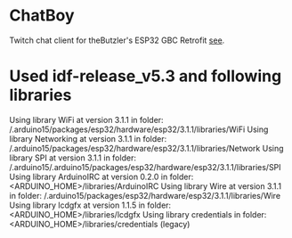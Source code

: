 # ChatBoy
Twitch chat client for theButzler's ESP32 GBC Retrofit [see](https://github.com/theBrutzler/ESP32_GBC_RETROFIT).

# Used idf-release_v5.3 and following libraries
Using library WiFi at version 3.1.1 in folder: <home>/.arduino15/packages/esp32/hardware/esp32/3.1.1/libraries/WiFi 
Using library Networking at version 3.1.1 in folder: <home>/.arduino15/packages/esp32/hardware/esp32/3.1.1/libraries/Network 
Using library SPI at version 3.1.1 in folder: <home>/.arduino15/.arduino15/packages/esp32/hardware/esp32/3.1.1/libraries/SPI 
Using library ArduinoIRC at version 0.2.0 in folder: <ARDUINO_HOME>/libraries/ArduinoIRC 
Using library Wire at version 3.1.1 in folder: <home>/.arduino15/packages/esp32/hardware/esp32/3.1.1/libraries/Wire 
Using library lcdgfx at version 1.1.5 in folder: <ARDUINO_HOME>/libraries/lcdgfx 
Using library credentials in folder: <ARDUINO_HOME>/libraries/credentials (legacy)
